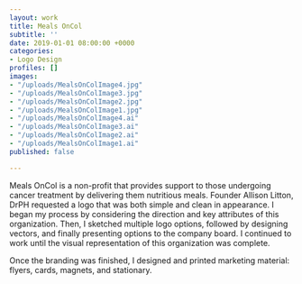 ```yaml
---
layout: work
title: Meals OnCol
subtitle: ''
date: 2019-01-01 08:00:00 +0000
categories:
- Logo Design
profiles: []
images:
- "/uploads/MealsOnColImage4.jpg"
- "/uploads/MealsOnColImage3.jpg"
- "/uploads/MealsOnColImage2.jpg"
- "/uploads/MealsOnColImage1.jpg"
- "/uploads/MealsOnColImage4.ai"
- "/uploads/MealsOnColImage3.ai"
- "/uploads/MealsOnColImage2.ai"
- "/uploads/MealsOnColImage1.ai"
published: false

---
```

Meals OnCol is a non-profit that provides support to those undergoing cancer treatment by delivering them nutritious meals. Founder Allison Litton, DrPH requested a logo that was both simple and clean in appearance. I began my process by considering the direction and key attributes of this organization. Then, I sketched multiple logo options, followed by designing vectors, and finally presenting options to the company board. I continued to work until the visual representation of this organization was complete.

Once the branding was finished, I designed and printed marketing material: flyers, cards, magnets, and stationary.